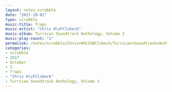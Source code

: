 ```yaml
---
layout: notes_scrobble
date: "2017-10-01"
type: scrobble
music-title: Traps
music-artist: "Chris H\xFClsbeck"
music-album: Turrican Soundtrack Anthology, Volume 2
music-play-count: "1"
permalink: /notes/scrobble/Chris+H%C3%BClsbeck/Turrican+Soundtrack+Anthology%2C+Volume+2/f6422696d5dc9b6749774593c47f286bce363108.html
categories:
- scrobble
- 2017
- October
- 1
- Traps
- "Chris H\xFClsbeck"
- Turrican Soundtrack Anthology, Volume 2
---
```

